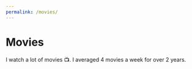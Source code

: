 ```yaml
---
permalink: /movies/
---
```


# Movies
I watch a lot of movies :tv:. I averaged 4 movies a week for over 2 years.
